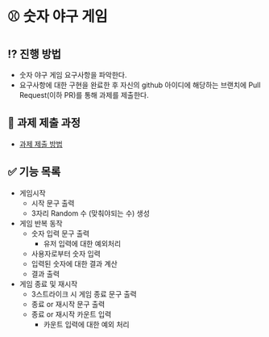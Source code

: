 # ⚾️ 숫자 야구 게임
## ⁉️ 진행 방법
* 숫자 야구 게임 요구사항을 파악한다.
* 요구사항에 대한 구현을 완료한 후 자신의 github 아이디에 해당하는 브랜치에 Pull Request(이하 PR)를 통해 과제를 제출한다.

## 🎯 과제 제출 과정
* [과제 제출 방법](https://github.com/next-step/nextstep-docs/tree/master/ent-precourse)

## ✅ 기능 목록

- 게임시작
    - 시작 문구 출력
    - 3자리 Random 수 (맞춰야되는 수) 생성
- 게임 반복 동작
    - 숫자 입력 문구 출력
        - 유저 입력에 대한 예외처리
    - 사용자로부터 숫자 입력
    - 입력된 숫자에 대한 결과 계산
    - 결과 출력
- 게임 종료 및 재시작
    - 3스트라이크 시 게임 종료 문구 출력
    - 종료 or 재시작 문구 출력
    - 종료 or 재시작 카운트 입력
        - 카운트 입력에 대한 예외 처리
